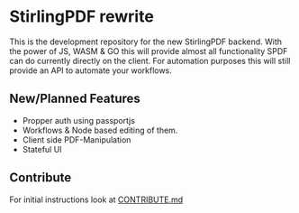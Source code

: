# StirlingPDF rewrite

This is the development repository for the new StirlingPDF backend. With the power of JS, WASM & GO this will provide almost all functionality SPDF can do currently directly on the client. For automation purposes this will still provide an API to automate your workflows.

## New/Planned Features

- Propper auth using passportjs
- Workflows & Node based editing of them.
- Client side PDF-Manipulation
- Stateful UI

## Contribute

For initial instructions look at [CONTRIBUTE.md](./CONTRIBUTE.md)